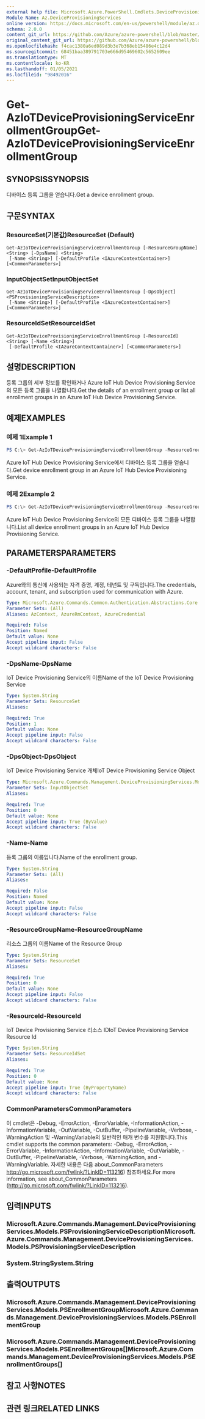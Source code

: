 ```yaml
---
external help file: Microsoft.Azure.PowerShell.Cmdlets.DeviceProvisioningServices.dll-Help.xml
Module Name: Az.DeviceProvisioningServices
online version: https://docs.microsoft.com/en-us/powershell/module/az.deviceprovisioningservices/get-aziotdeviceprovisioningserviceenrollmentgroup
schema: 2.0.0
content_git_url: https://github.com/Azure/azure-powershell/blob/master/src/DeviceProvisioningServices/DeviceProvisioningServices/help/Get-AzIoTDeviceProvisioningServiceEnrollmentGroup.md
original_content_git_url: https://github.com/Azure/azure-powershell/blob/master/src/DeviceProvisioningServices/DeviceProvisioningServices/help/Get-AzIoTDeviceProvisioningServiceEnrollmentGroup.md
ms.openlocfilehash: f4cac1380a6ed089d3b3e7b368eb15486e4c12d4
ms.sourcegitcommit: 68451baa389791703e666d95469602c5652609ee
ms.translationtype: MT
ms.contentlocale: ko-KR
ms.lasthandoff: 01/05/2021
ms.locfileid: "98492016"
---
```

# <span data-ttu-id="c943a-101">Get-AzIoTDeviceProvisioningServiceEnrollmentGroup</span><span class="sxs-lookup"><span data-stu-id="c943a-101">Get-AzIoTDeviceProvisioningServiceEnrollmentGroup</span></span>

## <span data-ttu-id="c943a-102">SYNOPSIS</span><span class="sxs-lookup"><span data-stu-id="c943a-102">SYNOPSIS</span></span>
<span data-ttu-id="c943a-103">디바이스 등록 그룹을 얻습니다.</span><span class="sxs-lookup"><span data-stu-id="c943a-103">Get a device enrollment group.</span></span>

## <span data-ttu-id="c943a-104">구문</span><span class="sxs-lookup"><span data-stu-id="c943a-104">SYNTAX</span></span>

### <span data-ttu-id="c943a-105">ResourceSet(기본값)</span><span class="sxs-lookup"><span data-stu-id="c943a-105">ResourceSet (Default)</span></span>
```
Get-AzIoTDeviceProvisioningServiceEnrollmentGroup [-ResourceGroupName] <String> [-DpsName] <String>
 [-Name <String>] [-DefaultProfile <IAzureContextContainer>] [<CommonParameters>]
```

### <span data-ttu-id="c943a-106">InputObjectSet</span><span class="sxs-lookup"><span data-stu-id="c943a-106">InputObjectSet</span></span>
```
Get-AzIoTDeviceProvisioningServiceEnrollmentGroup [-DpsObject] <PSProvisioningServiceDescription>
 [-Name <String>] [-DefaultProfile <IAzureContextContainer>] [<CommonParameters>]
```

### <span data-ttu-id="c943a-107">ResourceIdSet</span><span class="sxs-lookup"><span data-stu-id="c943a-107">ResourceIdSet</span></span>
```
Get-AzIoTDeviceProvisioningServiceEnrollmentGroup [-ResourceId] <String> [-Name <String>]
 [-DefaultProfile <IAzureContextContainer>] [<CommonParameters>]
```

## <span data-ttu-id="c943a-108">설명</span><span class="sxs-lookup"><span data-stu-id="c943a-108">DESCRIPTION</span></span>
<span data-ttu-id="c943a-109">등록 그룹의 세부 정보를 확인하거나 Azure IoT Hub Device Provisioning Service의 모든 등록 그룹을 나열합니다.</span><span class="sxs-lookup"><span data-stu-id="c943a-109">Get the details of an enrollment group or list all enrollment groups in an Azure IoT Hub Device Provisioning Service.</span></span>

## <span data-ttu-id="c943a-110">예제</span><span class="sxs-lookup"><span data-stu-id="c943a-110">EXAMPLES</span></span>

### <span data-ttu-id="c943a-111">예제 1</span><span class="sxs-lookup"><span data-stu-id="c943a-111">Example 1</span></span>
```powershell
PS C:\> Get-AzIoTDeviceProvisioningServiceEnrollmentGroup -ResourceGroupName "myresourcegroup" -DpsName "mydps" -Name "enroll1"
```

<span data-ttu-id="c943a-112">Azure IoT Hub Device Provisioning Service에서 디바이스 등록 그룹을 얻습니다.</span><span class="sxs-lookup"><span data-stu-id="c943a-112">Get device enrollment group in an Azure IoT Hub Device Provisioning Service.</span></span>

### <span data-ttu-id="c943a-113">예제 2</span><span class="sxs-lookup"><span data-stu-id="c943a-113">Example 2</span></span>
```powershell
PS C:\> Get-AzIoTDeviceProvisioningServiceEnrollmentGroup -ResourceGroupName "myresourcegroup" -DpsName "mydps"
```

<span data-ttu-id="c943a-114">Azure IoT Hub Device Provisioning Service의 모든 디바이스 등록 그룹을 나열합니다.</span><span class="sxs-lookup"><span data-stu-id="c943a-114">List all device enrollment groups in an Azure IoT Hub Device Provisioning Service.</span></span>

## <span data-ttu-id="c943a-115">PARAMETERS</span><span class="sxs-lookup"><span data-stu-id="c943a-115">PARAMETERS</span></span>

### <span data-ttu-id="c943a-116">-DefaultProfile</span><span class="sxs-lookup"><span data-stu-id="c943a-116">-DefaultProfile</span></span>
<span data-ttu-id="c943a-117">Azure와의 통신에 사용되는 자격 증명, 계정, 테넌트 및 구독입니다.</span><span class="sxs-lookup"><span data-stu-id="c943a-117">The credentials, account, tenant, and subscription used for communication with Azure.</span></span>

```yaml
Type: Microsoft.Azure.Commands.Common.Authentication.Abstractions.Core.IAzureContextContainer
Parameter Sets: (All)
Aliases: AzContext, AzureRmContext, AzureCredential

Required: False
Position: Named
Default value: None
Accept pipeline input: False
Accept wildcard characters: False
```

### <span data-ttu-id="c943a-118">-DpsName</span><span class="sxs-lookup"><span data-stu-id="c943a-118">-DpsName</span></span>
<span data-ttu-id="c943a-119">IoT Device Provisioning Service의 이름</span><span class="sxs-lookup"><span data-stu-id="c943a-119">Name of the IoT Device Provisioning Service</span></span>

```yaml
Type: System.String
Parameter Sets: ResourceSet
Aliases:

Required: True
Position: 1
Default value: None
Accept pipeline input: False
Accept wildcard characters: False
```

### <span data-ttu-id="c943a-120">-DpsObject</span><span class="sxs-lookup"><span data-stu-id="c943a-120">-DpsObject</span></span>
<span data-ttu-id="c943a-121">IoT Device Provisioning Service 개체</span><span class="sxs-lookup"><span data-stu-id="c943a-121">IoT Device Provisioning Service Object</span></span>

```yaml
Type: Microsoft.Azure.Commands.Management.DeviceProvisioningServices.Models.PSProvisioningServiceDescription
Parameter Sets: InputObjectSet
Aliases:

Required: True
Position: 0
Default value: None
Accept pipeline input: True (ByValue)
Accept wildcard characters: False
```

### <span data-ttu-id="c943a-122">-Name</span><span class="sxs-lookup"><span data-stu-id="c943a-122">-Name</span></span>
<span data-ttu-id="c943a-123">등록 그룹의 이름입니다.</span><span class="sxs-lookup"><span data-stu-id="c943a-123">Name of the enrollment group.</span></span>

```yaml
Type: System.String
Parameter Sets: (All)
Aliases:

Required: False
Position: Named
Default value: None
Accept pipeline input: False
Accept wildcard characters: False
```

### <span data-ttu-id="c943a-124">-ResourceGroupName</span><span class="sxs-lookup"><span data-stu-id="c943a-124">-ResourceGroupName</span></span>
<span data-ttu-id="c943a-125">리소스 그룹의 이름</span><span class="sxs-lookup"><span data-stu-id="c943a-125">Name of the Resource Group</span></span>

```yaml
Type: System.String
Parameter Sets: ResourceSet
Aliases:

Required: True
Position: 0
Default value: None
Accept pipeline input: False
Accept wildcard characters: False
```

### <span data-ttu-id="c943a-126">-ResourceId</span><span class="sxs-lookup"><span data-stu-id="c943a-126">-ResourceId</span></span>
<span data-ttu-id="c943a-127">IoT Device Provisioning Service 리소스 ID</span><span class="sxs-lookup"><span data-stu-id="c943a-127">IoT Device Provisioning Service Resource Id</span></span>

```yaml
Type: System.String
Parameter Sets: ResourceIdSet
Aliases:

Required: True
Position: 0
Default value: None
Accept pipeline input: True (ByPropertyName)
Accept wildcard characters: False
```

### <span data-ttu-id="c943a-128">CommonParameters</span><span class="sxs-lookup"><span data-stu-id="c943a-128">CommonParameters</span></span>
<span data-ttu-id="c943a-129">이 cmdlet은 -Debug, -ErrorAction, -ErrorVariable, -InformationAction, -InformationVariable, -OutVariable, -OutBuffer, -PipelineVariable, -Verbose, -WarningAction 및 -WarningVariable의 일반적인 매개 변수를 지원합니다.</span><span class="sxs-lookup"><span data-stu-id="c943a-129">This cmdlet supports the common parameters: -Debug, -ErrorAction, -ErrorVariable, -InformationAction, -InformationVariable, -OutVariable, -OutBuffer, -PipelineVariable, -Verbose, -WarningAction, and -WarningVariable.</span></span> <span data-ttu-id="c943a-130">자세한 내용은 다음 about_CommonParameters http://go.microsoft.com/fwlink/?LinkID=113216) 참조하세요.</span><span class="sxs-lookup"><span data-stu-id="c943a-130">For more information, see about_CommonParameters (http://go.microsoft.com/fwlink/?LinkID=113216).</span></span>

## <span data-ttu-id="c943a-131">입력</span><span class="sxs-lookup"><span data-stu-id="c943a-131">INPUTS</span></span>

### <span data-ttu-id="c943a-132">Microsoft.Azure.Commands.Management.DeviceProvisioningServices.Models.PSProvisioningServiceDescription</span><span class="sxs-lookup"><span data-stu-id="c943a-132">Microsoft.Azure.Commands.Management.DeviceProvisioningServices.Models.PSProvisioningServiceDescription</span></span>

### <span data-ttu-id="c943a-133">System.String</span><span class="sxs-lookup"><span data-stu-id="c943a-133">System.String</span></span>

## <span data-ttu-id="c943a-134">출력</span><span class="sxs-lookup"><span data-stu-id="c943a-134">OUTPUTS</span></span>

### <span data-ttu-id="c943a-135">Microsoft.Azure.Commands.Management.DeviceProvisioningServices.Models.PSEnrollmentGroup</span><span class="sxs-lookup"><span data-stu-id="c943a-135">Microsoft.Azure.Commands.Management.DeviceProvisioningServices.Models.PSEnrollmentGroup</span></span>

### <span data-ttu-id="c943a-136">Microsoft.Azure.Commands.Management.DeviceProvisioningServices.Models.PSEnrollmentGroups[]</span><span class="sxs-lookup"><span data-stu-id="c943a-136">Microsoft.Azure.Commands.Management.DeviceProvisioningServices.Models.PSEnrollmentGroups[]</span></span>

## <span data-ttu-id="c943a-137">참고 사항</span><span class="sxs-lookup"><span data-stu-id="c943a-137">NOTES</span></span>

## <span data-ttu-id="c943a-138">관련 링크</span><span class="sxs-lookup"><span data-stu-id="c943a-138">RELATED LINKS</span></span>
